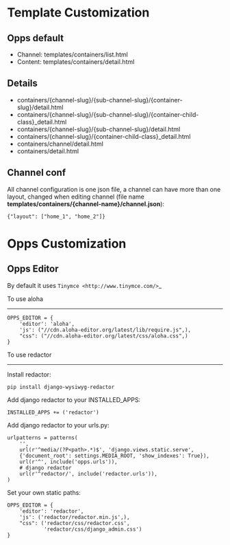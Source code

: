 # Template Customization

Opps default
------------

* Channel: templates/containers/list.html
* Content: templates/containers/detail.html


Details
-------

* containers/{channel-slug}/{sub-channel-slug}/{container-slug}/detail.html
* containers/{channel-slug}/{sub-channel-slug}/{container-child-class}_detail.html
* containers/{channel-slug}/{sub-channel-slug}/detail.html
* containers/{channel-slug}/{container-child-class}_detail.html
* containers/channel/detail.html
* containers/detail.html


Channel conf
------------

All channel configuration is one json file, a channel can have more than one layout, changed when editing channel 
(file name **templates/containers/{channel-name}/channel.json**):


    {"layout": ["home_1", "home_2"]}

    
# Opps Customization

Opps Editor
-----------

By default it uses `Tinymce <http://www.tinymce.com/>`_

To use aloha
************

    OPPS_EDITOR = {
        'editor': 'aloha',
        'js': ("//cdn.aloha-editor.org/latest/lib/require.js",),
        "css": ("//cdn.aloha-editor.org/latest/css/aloha.css",)
    }


To use redactor
***************

Install redactor:

    pip install django-wysiwyg-redactor

Add django redactor to your INSTALLED_APPS:

    INSTALLED_APPS += ('redactor')

Add django redactor to your urls.py:

    
    urlpatterns = patterns(
        '',
        url(r'^media/(?P<path>.*)$', 'django.views.static.serve',
        {'document_root': settings.MEDIA_ROOT, 'show_indexes': True}),
        url(r'^', include('opps.urls')),
        # django redactor
        url(r'^redactor/', include('redactor.urls')),
    )

Set your own static paths:


    OPPS_EDITOR = {
        'editor': 'redactor',
        'js': ('redactor/redactor.min.js',),
        "css": ('redactor/css/redactor.css',
                'redactor/css/django_admin.css')
    }


